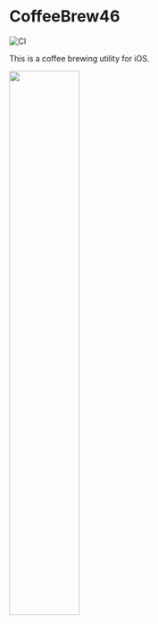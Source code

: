 CoffeeBrew46
=============================

![CI](https://github.com/y-yu/coffeebrew46/workflows/CI/badge.svg)

This is a coffee brewing utility for iOS.

<img width="50%" src="https://github.com/y-yu/coffeebrew46/blob/master/coffeebrew46/appstore.png?raw=true"/>
